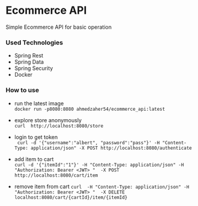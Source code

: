 # Ecommerce API

Simple Ecommerce API for basic operation

### Used Technologies
* Spring Rest
* Spring Data
* Spring Security
* Docker

### How to use
* run the latest image    
    `docker run -p8080:8080 ahmedzaher54/ecommerce_api:latest `
* explore store anonymously     
    `curl  http://localhost:8080/store`
    
* login to get token    
    ` curl -d '{"username":"albert", "password":"pass"}' -H "Content-Type: application/json" -X POST http://localhost:8080/authenticate`
    
* add item to cart  
    `curl -d '{"itemId":"1"}' -H "Content-Type: application/json" -H "Authorization: Bearer <JWT> "  -X POST http://localhost:8080/cart/item`
    
* remove item from cart
    `curl  -H "Content-Type: application/json" -H "Authorization: Bearer <JWT> "  -X DELETE localhost:8080/cart/{cartId}/item/{itemId}`
